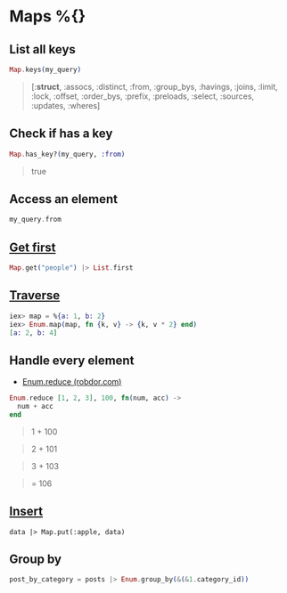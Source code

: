 # Maps %{}

## List all keys

```ex
Map.keys(my_query)
```
> [:__struct__, :assocs, :distinct, :from, :group_bys, :havings, :joins, :limit,
> :lock, :offset, :order_bys, :prefix, :preloads, :select, :sources, :updates,
> :wheres]

## Check if has a key

```ex
Map.has_key?(my_query, :from)
```
> true


## Access an element

```ex
my_query.from
```

## [Get first](https://joyofelixir.com/10-maps/)

```ex
Map.get("people") |> List.first
```

## [Traverse](https://hexdocs.pm/elixir/Enum.html)

```ex
iex> map = %{a: 1, b: 2}
iex> Enum.map(map, fn {k, v} -> {k, v * 2} end)
[a: 2, b: 4]
```

## Handle every element

* [Enum.reduce (robdor.com)](https://robdor.com/2015/01/22/elixir-enum-reduce/)

```ex
Enum.reduce [1, 2, 3], 100, fn(num, acc) ->
  num + acc
end
````
> 1 + 100

> 2 + 101

> 3 + 103

> = 106


## [Insert](https://hexdocs.pm/elixir/Map.html#put/3)

```x
data |> Map.put(:apple, data)
```

## Group by

```ex
post_by_category = posts |> Enum.group_by(&(&1.category_id))
```